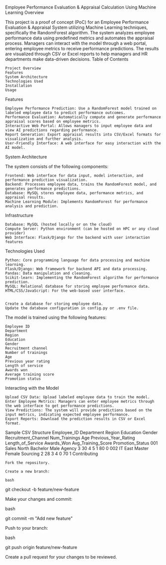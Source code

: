 Employee Performance Evaluation & Appraisal Calculation Using Machine Learning
Overview

This project is a proof of concept (PoC) for an Employee Performance Evaluation & Appraisal System utilizing Machine Learning techniques, specifically the RandomForest algorithm. The system analyzes employee performance data using predefined metrics and automates the appraisal process. Managers can interact with the model through a web portal, entering employee metrics to receive performance predictions. The results are visualized through CSV or Excel reports to help managers and HR departments make data-driven decisions.
Table of Contents

    Project Overview
    Features
    System Architecture
    Technologies Used
    Installation
    Usage

Features

    Employee Performance Prediction: Use a RandomForest model trained on labeled employee data to predict performance outcomes.
    Performance Evaluation: Automatically compute and generate performance appraisal scores based on employee metrics.
    Interactive Web Portal: Allows managers to input employee data and view AI predictions regarding performance.
    Report Generation: Export appraisal results into CSV/Excel formats for visualization and further analysis.
    User-Friendly Interface: A web interface for easy interaction with the AI model.

System Architecture

The system consists of the following components:

    Frontend: Web interface for data input, model interaction, and performance prediction visualization.
    Backend: Processes employee data, trains the RandomForest model, and generates performance predictions.
    Database: MySQL stores employee data, performance metrics, and appraisal results.
    Machine Learning Module: Implements RandomForest for performance analysis and prediction.

Infrastructure

    Database: MySQL (hosted locally or on the cloud)
    Compute Server: Python environment (can be hosted on HPC or any cloud provider)
    Web Interface: Flask/Django for the backend with user interaction features

Technologies Used

    Python: Core programming language for data processing and machine learning.
    Flask/Django: Web framework for backend API and data processing.
    Pandas: Data manipulation and cleaning.
    Scikit-learn: Implementing the RandomForest algorithm for performance prediction.
    MySQL: Relational database for storing employee performance data.
    HTML/CSS/JavaScript: For the web-based user interface.


    Create a database for storing employee data.
    Update the database configuration in config.py or .env file.
    

The model is trained using the following features:

    Employee ID
    Department
    Region
    Education
    Gender
    Recruitment channel
    Number of trainings
    Age
    Previous year rating
    Length of service
    Awards won
    Average training score
    Promotion status

Interacting with the Model

    Upload CSV Data: Upload labeled employee data to train the model.
    Enter Employee Metrics: Managers can enter employee metrics through the web interface to get performance predictions.
    View Predictions: The system will provide predictions based on the input metrics, indicating expected employee performance.
    Export Reports: Download the prediction results in CSV or Excel format.

Sample CSV Structure
Employee_ID	Department	Region	Education	Gender	Recruitment_Channel	Num_Trainings	Age	Previous_Year_Rating	Length_of_Service	Awards_Won	Avg_Training_Score	Promotion_Status
001	Sales	North	Bachelor	Male	Agency	3	30	4	5	1	80	0
002	IT	East	Master	Female	Sourcing	2	28	3	4	0	70	1
Contributing

    Fork the repository.

    Create a new branch:

    bash

git checkout -b feature/new-feature

Make your changes and commit:

bash

git commit -m "Add new feature"

Push to your branch:

bash

git push origin feature/new-feature

Create a pull request for your changes to be reviewed.
